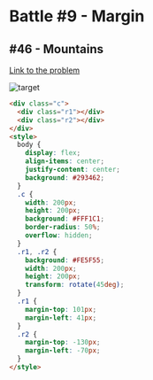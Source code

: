 # Battle #9 - Margin

## #46 - Mountains

[Link to the problem](https://cssbattle.dev/play/46)

![target](https://cssbattle.dev/targets/46.png)


```html
<div class="c">
  <div class="r1"></div>
  <div class="r2"></div>
</div>
<style>
  body {
    display: flex;
    align-items: center;
    justify-content: center;
    background: #293462;
  }
  .c {
    width: 200px;
    height: 200px;
    background: #FFF1C1;
    border-radius: 50%;
    overflow: hidden;
  }
  .r1, .r2 {
    background: #FE5F55;
    width: 200px;
    height: 200px;
    transform: rotate(45deg);
  }
  .r1 { 
    margin-top: 101px;
    margin-left: 41px;
  }
  .r2 {
    margin-top: -130px;
    margin-left: -70px;
  }
</style>

```
